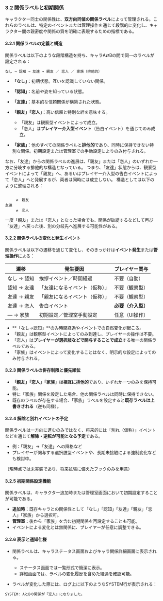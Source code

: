 ### 3.2 関係ラベルと初期関係

キャラクター同士の関係性は、**双方向同値の関係ラベル**によって管理される。これらのラベルは、特定のイベントまたは管理操作を通じて段階的に変化し、キャラクター間の親密度や関係の質を明確に表現するための指標である。

#### 3.2.1 関係ラベルの定義と構造

関係ラベルは以下のような段階構造を持ち、キャラA⇄Bの間で同一のラベルが設定される：

```
なし → 認知 → 友達 → 親友 ／ 恋人 ／ 家族（排他的）
```

* **「なし」**：初期状態。互いを認識していない関係。
* **「認知」**：名前や姿を知っている状態。
* **「友達」**：基本的な信頼関係が構築された状態。
* **「親友」「恋人」**：高い信頼と特別な絆を意味する。

  * 「親友」は観察型イベントによって成立。
  * 「恋人」は**プレイヤー介入型イベント**（告白イベント）を通じてのみ成立。
* **「家族」**：他のすべての関係ラベルと**排他的**であり、同時に保持できない特別な関係。初期設定または管理室での手動設定によりのみ付与される。

なお、「友達」からの関係ラベルの進展は、「親友」または「恋人」のいずれか一方に分岐する排他的な構造となっている。
つまり、「友達」状態からは、観察型イベントによって「親友」へ、あるいはプレイヤー介入型の告白イベントによって「恋人」へと発展するが、両者は同時には成立しない。
構造としては以下のように整理される：
```

　　　⇄　親友
友達
　　　⇄　恋人

```

一度「親友」または「恋人」となった場合でも、関係が破綻するなどして再び「友達」へ戻った後、別の分岐先へ進展する可能性がある。

#### 3.2.2 関係ラベルの変化と発生イベント

関係ラベルは以下の遷移を通じて変化し、そのきっかけは**イベント発生**または**管理操作**による：

| 遷移      | 発生要因            | プレイヤー関与     |
| ------- | --------------- | ----------- |
| なし → 認知 | 挨拶イベント／時間経過     | 不要（自動）      |
| 認知 → 友達 | 「友達になるイベント（仮称）」 | 不要（観察型）     |
| 友達 → 親友 | 「親友になるイベント（仮称）」 | 不要（観察型）     |
| 友達 → 恋人 | 告白イベント          | **必要（介入型）** |
| ― → 家族  | 初期設定／管理室手動設定    | 任意（UI操作）    |

* \*\*「なし→認知」\*\*のみ時間経過やイベントでの自然変化が起こる。
* 「親友」は観察型イベントによってのみ到達し、プレイヤーの操作は不要。
* 「恋人」は**プレイヤーが選択肢などで関与することで成立**する唯一の関係ラベルである。
* 「家族」はイベントによって変化することはなく、明示的な設定によってのみ付与される。

#### 3.2.3 関係ラベルの併存制限と優先順位

* **「親友」「恋人」「家族」**は**相互に排他的**であり、いずれか一つのみを保持可能。
* 特に「家族」関係を設定した場合、他の関係ラベルは同時に保持できない。
* 既存のラベルが存在する場合、「家族」ラベルを設定すると**既存ラベルは上書きされる**（逆も同様）。

#### 3.2.4 解除と別れイベントの予定

関係ラベルは一方向に進むのみではなく、将来的には「別れ（仮称）」イベントなどを通じて**解除・逆転が可能となる予定**である。

* 例：「親友」→「友達」への降格など
* プレイヤーが関与する選択肢型イベントや、長期未接触による強制変化なども検討中。

（現時点では未実装であり、将来拡張に備えたフックのみを用意）

#### 3.2.5 初期関係設定機能

関係ラベルは、キャラクター追加時または管理室画面において初期設定することが可能である。

* **追加時**：既存キャラとの関係性として「なし」「認知」「友達」「親友」「恋人」「家族」から選択可。
* **管理室**：後から「家族」を含む初期関係を再設定することも可能。
* イベントによる変化とは無関係に、プレイヤーが任意に調整できる。

#### 3.2.6 表示と通知仕様

* 関係ラベルは、キャラステータス画面およびキャラ関係詳細画面に表示される。

  * ステータス画面では一覧形式で簡潔に表示。
  * 詳細画面では、ラベルの変化履歴を含めた経過を確認可能。
* ラベルが変化した際には、ログ上に以下のようなSYSTEM行が表示される：

```
SYSTEM: AとBの関係が『恋人』になりました。
```